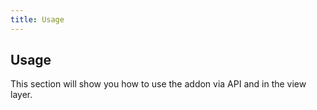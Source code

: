 ```yaml
---
title: Usage
---
```


## Usage

This section will show you how to use the addon via API and in the view layer.
